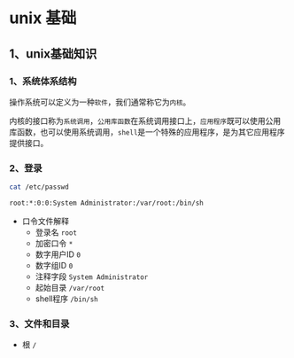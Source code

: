 # unix 基础

## 1、unix基础知识

### 1、系统体系结构

操作系统可以定义为一种`软件`，我们通常称它为`内核`。

内核的接口称为`系统调用`，`公用库函数`在系统调用接口上，`应用程序`既可以使用公用库函数，也可以使用系统调用，`shell`是一个特殊的应用程序，是为其它应用程序提供接口。

### 2、登录

```bash
cat /etc/passwd

root:*:0:0:System Administrator:/var/root:/bin/sh
```

- 口令文件解释
  - 登录名 `root`
  - 加密口令 `*`
  - 数字用户ID `0`
  - 数字组ID `0`
  - 注释字段 `System Administrator`
  - 起始目录 `/var/root`
  - shell程序 `/bin/sh`

### 3、文件和目录

- 根 `/`
